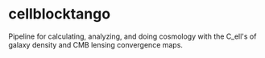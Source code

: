 # cellblocktango
Pipeline for calculating, analyzing, and doing cosmology with the C_ell's of galaxy density and CMB lensing convergence maps.
